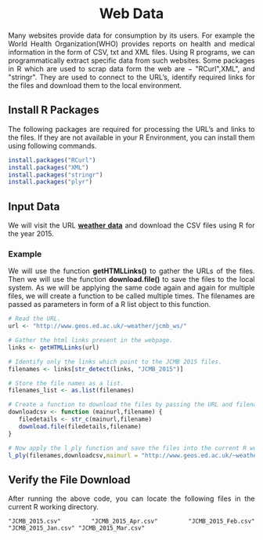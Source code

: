 <div align='justify'>

# <div align='center'>Web Data</div>

Many websites provide data for consumption by its users. For example the World Health Organization(WHO) provides reports on health and medical information in the form of CSV, txt and XML files. Using R programs, we can programmatically extract specific data from such websites. Some packages in R which are used to scrap data form the web are − "RCurl",XML", and "stringr". They are used to connect to the URL’s, identify required links for the files and download them to the local environment.

## Install R Packages

The following packages are required for processing the URL’s and links to the files. If they are not available in your R Environment, you can install them using following commands.

```r
install.packages("RCurl")
install.packages("XML")
install.packages("stringr")
install.packages("plyr")
```

## Input Data

We will visit the URL <a href='https://www.geos.ed.ac.uk/~weather/jcmb_ws/'><strong>weather data</strong></a> and download the CSV files using R for the year 2015.

### Example

We will use the function **getHTMLLinks()** to gather the URLs of the files. Then we will use the function **download.file()** to save the files to the local system. As we will be applying the same code again and again for multiple files, we will create a function to be called multiple times. The filenames are passed as parameters in form of a R list object to this function.

```r
# Read the URL.
url <- "http://www.geos.ed.ac.uk/~weather/jcmb_ws/"

# Gather the html links present in the webpage.
links <- getHTMLLinks(url)

# Identify only the links which point to the JCMB 2015 files. 
filenames <- links[str_detect(links, "JCMB_2015")]

# Store the file names as a list.
filenames_list <- as.list(filenames)

# Create a function to download the files by passing the URL and filename list.
downloadcsv <- function (mainurl,filename) {
   filedetails <- str_c(mainurl,filename)
   download.file(filedetails,filename)
}

# Now apply the l_ply function and save the files into the current R working directory.
l_ply(filenames,downloadcsv,mainurl = "http://www.geos.ed.ac.uk/~weather/jcmb_ws/")
```

## Verify the File Download

After running the above code, you can locate the following files in the current R working directory.

```
"JCMB_2015.csv" "JCMB_2015_Apr.csv" "JCMB_2015_Feb.csv" "JCMB_2015_Jan.csv" "JCMB_2015_Mar.csv"
```

</div>
